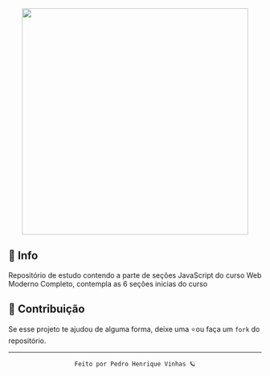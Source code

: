 <div align="center">
  <img width="450px" src="https://s3.amazonaws.com/thinkific-import/220759/OSkIXgBSMGsQ7XYX6bsI_LOGOTIPO-CODER-FUNDOTRANSPARENTE-PRETA.png">
 </div>
 
 ## 📃 Info
Repositório de estudo contendo a parte de seções JavaScript do curso Web Moderno Completo, contempla as 6 seções inicias do curso

## 🤝 Contribuição
Se esse projeto te ajudou de alguma forma, deixe uma ⭐️ou faça um `fork` do repositório.

---
<div align="center">
  <code> Feito por Pedro Henrique Vinhas 🪐 </code>
 </div>
